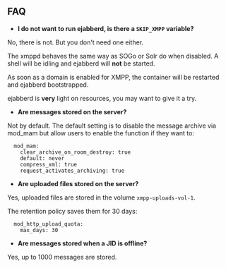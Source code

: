 ## FAQ

- **I do not want to run ejabberd, is there a `SKIP_XMPP` variable?**

No, there is not. But you don't need one either.

The xmppd behaves the same way as SOGo or Solr do when disabled. A shell will be idling and ejabberd will **not** be started.

As soon as a domain is enabled for XMPP, the container will be restarted and ejabberd bootstrapped.

ejabberd is **very** light on resources, you may want to give it a try.

- **Are messages stored on the server?**

Not by default. The default setting is to disable the message archive via mod_mam but allow users to enable the function if they want to:

```
  mod_mam:
    clear_archive_on_room_destroy: true
    default: never
    compress_xml: true
    request_activates_archiving: true
```

- **Are uploaded files stored on the server?**

Yes, uploaded files are stored in the volume `xmpp-uploads-vol-1`.

The retention policy saves them for 30 days:

```
  mod_http_upload_quota:
    max_days: 30
```

- **Are messages stored when a JID is offline?**

Yes, up to 1000 messages are stored.
